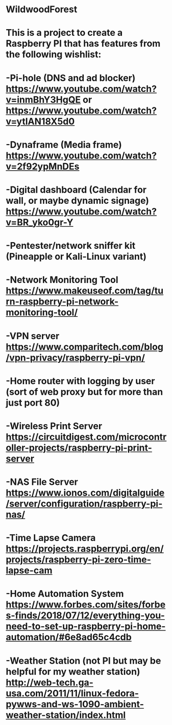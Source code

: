 # WildwoodForest

# This is a project to create a Raspberry PI that has features from the following wishlist:
# -Pi-hole (DNS and ad blocker) https://www.youtube.com/watch?v=inmBhY3HgQE or https://www.youtube.com/watch?v=ytlAN18X5d0
# -Dynaframe (Media frame) https://www.youtube.com/watch?v=2f92ypMnDEs
# -Digital dashboard (Calendar for wall, or maybe dynamic signage) https://www.youtube.com/watch?v=BR_yko0gr-Y
# -Pentester/network sniffer kit (Pineapple or Kali-Linux variant)
# -Network Monitoring Tool https://www.makeuseof.com/tag/turn-raspberry-pi-network-monitoring-tool/
# -VPN server https://www.comparitech.com/blog/vpn-privacy/raspberry-pi-vpn/
# -Home router with logging by user (sort of web proxy but for more than just port 80)
# -Wireless Print Server https://circuitdigest.com/microcontroller-projects/raspberry-pi-print-server
# -NAS File Server https://www.ionos.com/digitalguide/server/configuration/raspberry-pi-nas/
# -Time Lapse Camera https://projects.raspberrypi.org/en/projects/raspberry-pi-zero-time-lapse-cam
# -Home Automation System https://www.forbes.com/sites/forbes-finds/2018/07/12/everything-you-need-to-set-up-raspberry-pi-home-automation/#6e8ad65c4cdb
# -Weather Station (not PI but may be helpful for my weather station) http://web-tech.ga-usa.com/2011/11/linux-fedora-pywws-and-ws-1090-ambient-weather-station/index.html

#

